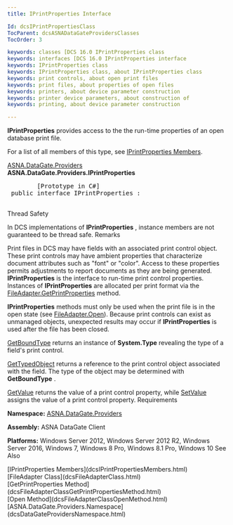 ```yaml
---
title: IPrintProperties Interface

Id: dcsIPrintPropertiesClass
TocParent: dcsASNADataGateProvidersClasses
TocOrder: 3

keywords: classes [DCS 16.0 IPrintProperties class
keywords: interfaces [DCS 16.0 IPrintProperties interface
keywords: IPrintProperties class
keywords: IPrintProperties class, about IPrintProperties class
keywords: print controls, about open print files
keywords: print files, about properties of open files
keywords: printers, about device parameter construction
keywords: printer device parameters, about construction of
keywords: printing, about device parameter construction

---
```


**IPrintProperties** provides access to the the run-time properties of an open database print file. 

For a list of all members of this type, see [ IPrintProperties Members](dcsIPrintPropertiesMembers.html).

[ASNA.DataGate.Providers](dcsDataGateProvidersNamespace.html) <br /> **ASNA.DataGate.Providers.IPrintProperties** 
<pre class="syntax" >
        <span class="lang">[Prototype in C#]</span>
 <span>public interface IPrintProperties :</span>
      </pre>

Thread Safety

In DCS implementations of **IPrintProperties** , instance members are not guaranteed to be thread safe.
Remarks

Print files in DCS may have fields with an associated print control object. These print controls may have ambient properties that characterize document attributes such as "font" or "color". Access to these properties permits adjustments to report documents as they are being generated. **IPrintProperties** is the interface to run-time print control properties. Instances of **IPrintProperties** are allocated per print format via the [ FileAdapter.GetPrintProperties](dcsFileAdapterClassGetPrintPropertiesMethod.html) method.

**IPrintProperties** methods must only be used when the print file is in the open state (see [FileAdapter.Open](dcsFileAdapterClassOpenMethod.html)). Because print controls can exist as unmanaged objects, unexpected results may occur if **IPrintProperties** is used after the file has been closed. 

[GetBoundType](dcsIPrintPropertiesClassGetBoundTypeMethod.html) returns an instance of **System.Type** revealing the type of a field's print control. 

[GetTypedObject](dcsIPrintPropertiesClassGetTypedObjectMethod.html) returns a reference to the print control object associated with the field. The type of the object may be determined with **GetBoundType** .

[GetValue](dcsIPrintPropertiesClassGetValueMethod.html) returns the value of a print control property, while [SetValue](dcsIPrintPropertiesClassSetValueMethod.html) assigns the value of a print control property.
Requirements

**Namespace:** [ ASNA.DataGate.Providers](dcsDataGateProvidersNamespace.html) 

**Assembly:** ASNA DataGate Client

**Platforms:** Windows Server 2012, Windows Server 2012 R2, Windows Server 2016, Windows 7, Windows 8 Pro, Windows 8.1 Pro, Windows 10
See Also

<dl />
      [IPrintProperties Members](dcsIPrintPropertiesMembers.html) <br />
	  [FileAdapter Class](dcsFileAdapterClass.html)<br />
	  [GetPrintProperties Method](dcsFileAdapterClassGetPrintPropertiesMethod.html)<br />
	  [Open Method](dcsFileAdapterClassOpenMethod.html) <br />
	  [ASNA.DataGate.Providers.Namespace](dcsDataGateProvidersNamespace.html)

